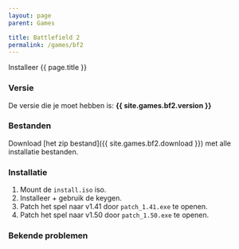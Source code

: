 ```yaml
---
layout: page
parent: Games

title: Battlefield 2
permalink: /games/bf2
---
```


Installeer {{ page.title }}

### Versie

De versie die je moet hebben is: **{{ site.games.bf2.version }}**

### Bestanden

Download [het zip bestand]({{ site.games.bf2.download }}) met alle installatie bestanden.

### Installatie

1. Mount de `install.iso` iso.
2. Installeer + gebruik de keygen.
3. Patch het spel naar v1.41 door `patch_1.41.exe` te openen.
4. Patch het spel naar v1.50 door `patch_1.50.exe` te openen.

### Bekende problemen
